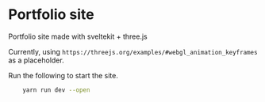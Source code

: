 # Portfolio site

Portfolio site made with sveltekit + three.js

Currently, using `https://threejs.org/examples/#webgl_animation_keyframes` as a 
placeholder.

Run the following to start the site.
```bash
    yarn run dev --open
```

